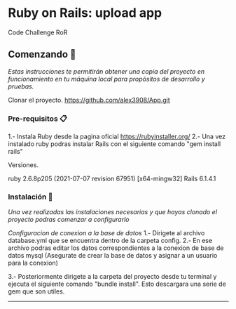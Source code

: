# Ruby on Rails: upload app

Code Challenge RoR

## Comenzando 🚀

_Estas instrucciones te permitirán obtener una copia del proyecto en funcionamiento en tu máquina local para propósitos de desarrollo y pruebas._

Clonar el proyecto.
https://github.com/alex3908/App.git

### Pre-requisitos 📋
 1.- Instala Ruby desde la pagina oficial https://rubyinstaller.org/
 2.- Una vez instalado ruby podras instalar Rails con el siguiente comando "gem install rails"

Versiones.

ruby 2.6.8p205 (2021-07-07 revision 67951) [x64-mingw32]
Rails 6.1.4.1

### Instalación 🔧

_Una vez realizadas las instalaciones necesarias y que hayas clonado el proyecto podras comenzar a configurarlo_

_Configuracion de conexion a la base de datos_
 1.- Dirigete al archivo database.yml que se encuentra dentro de la carpeta config.
 2.- En ese archivo podras editar los datos correspondientes a la conexion de base de datos mysql (Asegurate de crear la base de datos y asignar a un usuario para la conexion)
 
3.- Posteriormente dirigete a la carpeta del proyecto desde tu terminal y ejecuta el siguiente comando "bundle install". Esto descargara una serie de gem que son utiles.

 


---
